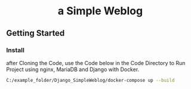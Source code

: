 <div  align="center">
<h1  align="center">a Simple Weblog</h1>
</div>

## Getting Started

### Install
after Cloning the Code, use the Code below in the Code Directory to Run Project using nginx, MariaDB and Django with Docker.

```bash
C:/example_folder/Django_SimpleWeblog/docker-compose up --build
```
